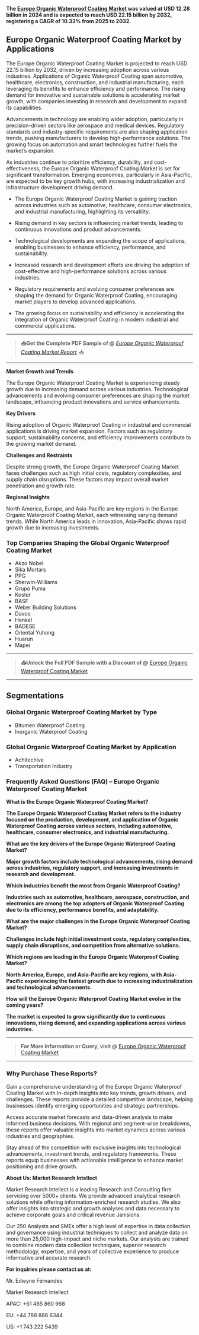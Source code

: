 <p><strong>The <a href="https://www.marketresearchintellect.com/download-sample/?rid=930333&amp;utm_source=Pulse-April-Europe&amp;utm_medium=852">Europe Organic Waterproof Coating Market</a> was valued at USD 12.28 billion in 2024 and is expected to reach USD 22.15 billion by 2032, registering a CAGR of 10.33% from 2025 to 2032.</strong></p><h2>Europe Organic Waterproof Coating Market by Applications&nbsp;</h2><p><p>The Europe Organic Waterproof Coating Market is projected to reach USD 22.15 billion by 2032, driven by increasing adoption across various industries. Applications of Organic Waterproof Coating span automotive, healthcare, electronics, construction, and industrial manufacturing, each leveraging its benefits to enhance efficiency and performance. The rising demand for innovative and sustainable solutions is accelerating market growth, with companies investing in research and development to expand its capabilities.</p><p>Advancements in technology are enabling wider adoption, particularly in precision-driven sectors like aerospace and medical devices. Regulatory standards and industry-specific requirements are also shaping application trends, pushing manufacturers to develop high-performance solutions. The growing focus on automation and smart technologies further fuels the market&rsquo;s expansion.</p><p>As industries continue to prioritize efficiency, durability, and cost-effectiveness, the Europe Organic Waterproof Coating Market is set for significant transformation. Emerging economies, particularly in Asia-Pacific, are expected to be key growth hubs, with increasing industrialization and infrastructure development driving demand.</p></p><ul><li><p>The Europe Organic Waterproof Coating Market is gaining traction across industries such as automotive, healthcare, consumer electronics, and industrial manufacturing, highlighting its versatility.</p></li><li><p>Rising demand in key sectors is influencing market trends, leading to continuous innovations and product advancements.</p></li><li><p>Technological developments are expanding the scope of applications, enabling businesses to enhance efficiency, performance, and sustainability.</p></li><li><p>Increased research and development efforts are driving the adoption of cost-effective and high-performance solutions across various industries.</p></li><li><p>Regulatory requirements and evolving consumer preferences are shaping the demand for Organic Waterproof Coating, encouraging market players to develop advanced applications.</p></li><li><p>The growing focus on sustainability and efficiency is accelerating the integration of Organic Waterproof Coating in modern industrial and commercial applications.</p></li></ul><hr /><blockquote><p><strong><span class="font-[700]">📥Get the Complete PDF Sample of @ </span></strong><em><span class="font-[700]"><a href="https://www.marketresearchintellect.com/download-sample/?rid=930333&amp;utm_source=Pulse-April-Europe&amp;utm_medium=852" target="_blank" data-tracking-control-name="article-ssr-frontend-pulse_little-text-block" data-tracking-will-navigate="" data-test-link="">Europe Organic Waterproof Coating Market Report</a>&nbsp;📥</span></em></p></blockquote><hr /><p class="" data-start="77" data-end="360"><strong data-start="77" data-end="105">Market Growth and Trends</strong></p><p class="" data-start="77" data-end="360">The Europe Organic Waterproof Coating Market is experiencing steady growth due to increasing demand across various industries. Technological advancements and evolving consumer preferences are shaping the market landscape, influencing product innovations and service enhancements.</p><p class="" data-start="362" data-end="606"><strong data-start="362" data-end="377">Key Drivers</strong></p><p class="" data-start="362" data-end="606">Rising adoption of Organic Waterproof Coating in industrial and commercial applications is driving market expansion. Factors such as regulatory support, sustainability concerns, and efficiency improvements contribute to the growing market demand.</p><p class="" data-start="608" data-end="849"><strong data-start="608" data-end="637">Challenges and Restraints</strong></p><p class="" data-start="608" data-end="849">Despite strong growth, the Europe Organic Waterproof Coating Market faces challenges such as high initial costs, regulatory complexities, and supply chain disruptions. These factors may impact overall market penetration and growth rate.</p><p class="" data-start="851" data-end="1095"><strong data-start="851" data-end="872">Regional Insights</strong></p><p class="" data-start="851" data-end="1095">North America, Europe, and Asia-Pacific are key regions in the Europe Organic Waterproof Coating Market, each witnessing varying demand trends. While North America leads in innovation, Asia-Pacific shows rapid growth due to increasing investments.</p><p><h3>Top Companies Shaping the Global Organic Waterproof Coating Market </h3><ul><li>Akzo Nobel</li><li>Sika Mortars</li><li>PPG</li><li>Sherwin-Williams</li><li>Grupo Puma</li><li>Koster</li><li>BASF</li><li>Weber Building Solutions</li><li>Davco</li><li>Henkel</li><li>BADESE</li><li>Oriental Yuhong</li><li>Huarun</li><li>Mapei</li></ul></p><hr /><blockquote><p><strong>📥Unlock the Full PDF Sample with a Discount of @</strong> <a href="https://www.marketresearchintellect.com/ask-for-discount/?rid=930333&amp;utm_source=Pulse-April-Europe&amp;utm_medium=852">Europe Organic Waterproof Coating Market</a></p></blockquote><hr /><p><h2>Segmentations</h2><h3>Global Organic Waterproof Coating Market by Type</h3><ul><li>Bitumen Waterproof Coating</li><li>Inorganic Waterproof Coating</li></ul><h3>Global Organic Waterproof Coating Market by Application</h3><ul><li>Achitechive</li><li>Transportation Industry</li></ul></p><h3><strong>Frequently Asked Questions (FAQ) &ndash; Europe Organic Waterproof Coating Market</strong></h3><p><strong>What is the Europe Organic Waterproof Coating Market?</strong></p><p><strong>The Europe Organic Waterproof Coating Market refers to the industry focused on the production, development, and application of Organic Waterproof Coating across various sectors, including automotive, healthcare, consumer electronics, and industrial manufacturing.</strong></p><p><strong>What are the key drivers of the Europe Organic Waterproof Coating Market?</strong></p><p><strong>Major growth factors include technological advancements, rising demand across industries, regulatory support, and increasing investments in research and development.</strong></p><p><strong>Which industries benefit the most from Organic Waterproof Coating?</strong></p><p><strong>Industries such as automotive, healthcare, aerospace, construction, and electronics are among the top adopters of Organic Waterproof Coating due to its efficiency, performance benefits, and adaptability.</strong></p><p><strong>What are the major challenges in the Europe Organic Waterproof Coating Market?</strong></p><p><strong>Challenges include high initial investment costs, regulatory complexities, supply chain disruptions, and competition from alternative solutions.</strong></p><p><strong>Which regions are leading in the Europe Organic Waterproof Coating Market?</strong></p><p><strong>North America, Europe, and Asia-Pacific are key regions, with Asia-Pacific experiencing the fastest growth due to increasing industrialization and technological advancements.</strong></p><p><strong>How will the Europe Organic Waterproof Coating Market evolve in the coming years?</strong></p><p><strong>The market is expected to grow significantly due to continuous innovations, rising demand, and expanding applications across various industries.</strong></p><hr /><blockquote><p><span class="font-[700]"><strong>For More Information or Query, visit&nbsp;@</strong>&nbsp;</span><span class="font-[700]"><a href="https://www.marketresearchintellect.com/product/global-organic-waterproof-coating-market/?utm_source=Linkedin&utm_medium=852" target="_blank" data-tracking-control-name="article-ssr-frontend-pulse_little-text-block" data-tracking-will-navigate="" data-test-link="">Europe Organic Waterproof Coating Market</a></span></p></blockquote><hr /><h3><strong data-start="0" data-end="31">Why Purchase These Reports?</strong></h3><p class="" data-start="35" data-end="297">Gain a comprehensive understanding of the Europe Organic Waterproof Coating Market with in-depth insights into key trends, growth drivers, and challenges. These reports provide a detailed competitive landscape, helping businesses identify emerging opportunities and strategic partnerships.</p><p class="" data-start="299" data-end="540">Access accurate market forecasts and data-driven analysis to make informed business decisions. With regional and segment-wise breakdowns, these reports offer valuable insights into market dynamics across various industries and geographies.</p><p class="" data-start="542" data-end="784">Stay ahead of the competition with exclusive insights into technological advancements, investment trends, and regulatory frameworks. These reports equip businesses with actionable intelligence to enhance market positioning and drive growth.</p><p><strong><span class="font-[700]">About Us: Market Research Intellect</span></strong></p><p><span class="">Market Research Intellect is a leading Research and Consulting firm servicing over 5000+ clients. We provide advanced analytical research solutions while offering information-enriched research studies.&nbsp;</span>We also offer insights into strategic and growth analyses and data necessary to achieve corporate goals and critical revenue Janisions.</p><p><span class="">Our 250 Analysts and SMEs offer a high level of expertise in data collection and governance using industrial techniques to collect and analyze data on more than 25,000 high-impact and niche markets. Our analysts are trained to combine modern data collection techniques, superior research methodology, expertise, and years of collective experience to produce informative and accurate research.</span></p><p><strong>For inquiries please contact us at:</strong></p><p>Mr. Edwyne Fernandes</p><p>Market Research Intellect</p><p>APAC: +61 485 860 968</p><p>EU: +44 788 886 6344</p><p>US: +1 743 222 5439</p>